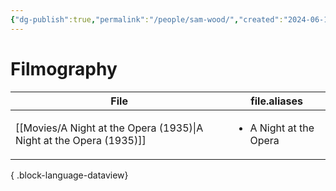 ```yaml
---
{"dg-publish":true,"permalink":"/people/sam-wood/","created":"2024-06-17","updated":"2025-03-13"}
---
```



# Filmography

| File                                                                   | file.aliases                           |
| ---------------------------------------------------------------------- | -------------------------------------- |
| [[Movies/A Night at the Opera (1935)\|A Night at the Opera (1935)]] | <ul><li>A Night at the Opera</li></ul> |

{ .block-language-dataview}
